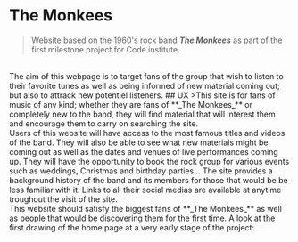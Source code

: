 # The Monkees
> Website based on the 1960's rock band **_The Monkees_** as part of the first 
milestone project for Code institute.
<br>
The aim of this webpage is to target fans of the group that wish to listen to 
their favorite tunes as well as being informed of new material coming out; but 
also to attrack new potentiel listeners.
## UX
>This site is for fans of music of any kind; whether they are fans of **_The Monkees_** 
or completely new to the band, they will find
material that will interest them and encourage them to carry on searching the site.
<br>
Users of this website will have access to the most famous titles and videos of the 
band. They 
will also be able to see what new materials might be coming out as well as the dates 
and venues of live performances
coming up.
They will have the opportunity to book the rock group for various events 
such as weddings, Christmas and birthday parties...
The site provides a background history of the band and its members for those 
that would be be less familiar with it.
Links to all their social medias are available at anytime troughout the visit of 
the site.
<br>
This website should satisfy the biggest fans of **_The Monkees_** as well as people that 
would be discovering them for the first time.
A look at the first drawing of the home page at a very early stage of the project: